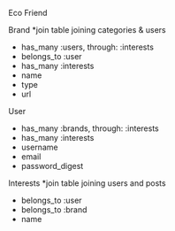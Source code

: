 Eco Friend 

Brand *join table joining categories & users 
- has_many :users, through: :interests
- belongs_to :user  
- has_many :interests
- name 
- type 
- url 

User 
- has_many :brands, through: :interests 
- has_many :interests 
- username 
- email 
- password_digest 

Interests *join table joining users and posts 
- belongs_to :user 
- belongs_to :brand 
- name 

<!-- Categories
- has_many :brands 
- has_many :users, through: :brands 
- name  -->

